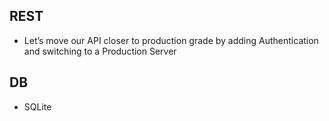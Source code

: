 ## REST
- Let’s move our API closer to production grade by adding Authentication and switching to a Production Server

## DB
- SQLite